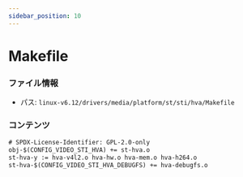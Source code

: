 ```yaml
---
sidebar_position: 10
---
```

# Makefile

### ファイル情報

- パス: `linux-v6.12/drivers/media/platform/st/sti/hva/Makefile`

### コンテンツ

```txt
# SPDX-License-Identifier: GPL-2.0-only
obj-$(CONFIG_VIDEO_STI_HVA) += st-hva.o
st-hva-y := hva-v4l2.o hva-hw.o hva-mem.o hva-h264.o
st-hva-$(CONFIG_VIDEO_STI_HVA_DEBUGFS) += hva-debugfs.o

```
